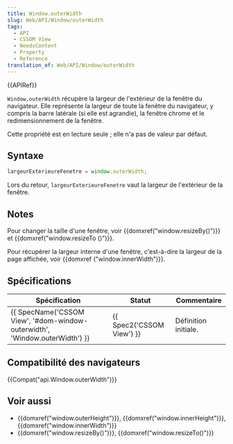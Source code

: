 ```yaml
---
title: Window.outerWidth
slug: Web/API/Window/outerWidth
tags:
  - API
  - CSSOM View
  - NeedsContent
  - Property
  - Reference
translation_of: Web/API/Window/outerWidth
---
```

{{APIRef}}

`Window.outerWidth` récupère la largeur de l'extérieur de la fenêtre du navigateur. Elle représente la largeur de toute la fenêtre du navigateur, y compris la barre latérale (si elle est agrandie), la fenêtre chrome et le redimensionnement de la fenêtre.

Cette propriété est en lecture seule ; elle n'a pas de valeur par défaut.

## Syntaxe

```js
largeurExterieureFenetre = window.outerWidth;
```

Lors du retour, `largeurExterieureFenetre` vaut la largeur de l'extérieur de la fenêtre.

## Notes

Pour changer la taille d'une fenêtre, voir {{domxref("window.resizeBy()")}} et {{domxref("window.resizeTo ()")}}.

Pour récupérer la largeur interne d'une fenêtre, c'est-à-dire la largeur de la page affichée, voir {{domxref ("window.innerWidth")}}.

## Spécifications

| Spécification                                                                                        | Statut                           | Commentaire          |
| ---------------------------------------------------------------------------------------------------- | -------------------------------- | -------------------- |
| {{ SpecName('CSSOM View', '#dom-window-outerwidth', 'Window.outerWidth') }} | {{ Spec2('CSSOM View') }} | Définition initiale. |

## Compatibilité des navigateurs

{{Compat("api.Window.outerWidth")}}

## Voir aussi

- {{domxref("window.outerHeight")}}, {{domxref("window.innerHeight")}}, {{domxref("window.innerWidth")}}
- {{domxref("window.resizeBy()")}}, {{domxref("window.resizeTo()")}}
